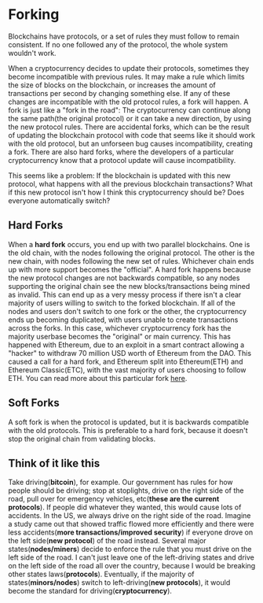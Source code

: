 # Forking
Blockchains have protocols, or a set of rules they must follow to remain consistent. If no one followed any of the protocol, the whole system wouldn't work.

When a cryptocurrency decides to update their protocols, sometimes they become incompatible with previous rules. It may make a rule which limits the size of blocks on the blockchain, or increases the amount of transactions per second by changing something else.  If any of these changes are incompatible with the old protocol rules, a fork will happen. A fork is just like a "fork in the road": The cryptocurrency can continue along the same path(the original protocol) or it can take a new direction, by using the new protocol rules. There are accidental forks, which can be the result of updating the blockchain protocol with code that seems like it should work with the old protocol, but an unforseen bug causes incompatibility, creating a fork.  There are also hard forks, where the developers of a particular cryptocurrency know that a protocol update will cause incompatibility.

This seems like a problem: If the blockchain is updated with this new protocol, what happens with all the previous blockchain transactions? What if this new protocol isn't how I think this cryptocurrency should be? Does everyone automatically switch?


## Hard Forks

When a **hard fork** occurs, you end up with two parallel blockchains. One is the old chain, with the nodes following the original protocol.  The other is the new chain, with nodes following the new set of rules. Whichever chain ends up with more support becomes the "official". A hard fork happens because the new protocol changes are not backwards compatible, so any nodes supporting the original chain see the new blocks/transactions being mined as invalid. This can end up as a very messy process if there isn't a clear majority of users willing to switch to the forked blockchain. If all of the nodes and users don't switch to one fork or the other, the cryptocurrency ends up becoming duplicated, with users unable to create transactions across the forks.  In this case, whichever cryptocurrency fork has the majority userbase becomes the "original" or main currency.  This has happened with Ethereum, due to an exploit in a smart contract allowing a "hacker" to withdraw 70 million USD worth of Ethereum from the DAO. This caused a call for a hard fork, and Ethereum split into Ethereum(ETH) and Ethereum Classic(ETC), with the vast majority of users choosing to follow ETH. You can read more about this particular fork [here](https://www.cryptocompare.com/coins/guides/the-dao-the-hack-the-soft-fork-and-the-hard-fork/).

## Soft Forks
A soft fork is when the protocol is updated, but it is backwards compatible with the old protocols.  This is preferable to a hard fork, because it doesn't stop the original chain from validating blocks.



## Think of it like this
Take driving(**bitcoin**), for example. Our government has rules for how people should be driving; stop at stoplights, drive on the right side of the road, pull over for emergency vehicles, etc(**these are the current protocols**). If people did whatever they wanted, this would cause lots of accidents. In the US, we always drive on the right side of the road. Imagine a study came out that showed traffic flowed more efficiently and there were less accidents(**more transactions/improved security**) if everyone drove on the left side(**new protocol**) of the road instead. Several major states(**nodes/miners**) decide to enforce the rule that you must drive on the left side of the road. I can't just leave one of the left-driving states and drive on the left side of the road all over the country, because I would be breaking other states laws(**protocols**). Eventually, if the majority of states(**minors/nodes**) switch to left-driving(**new protocols**), it would become the standard for driving(**cryptocurrency**).


